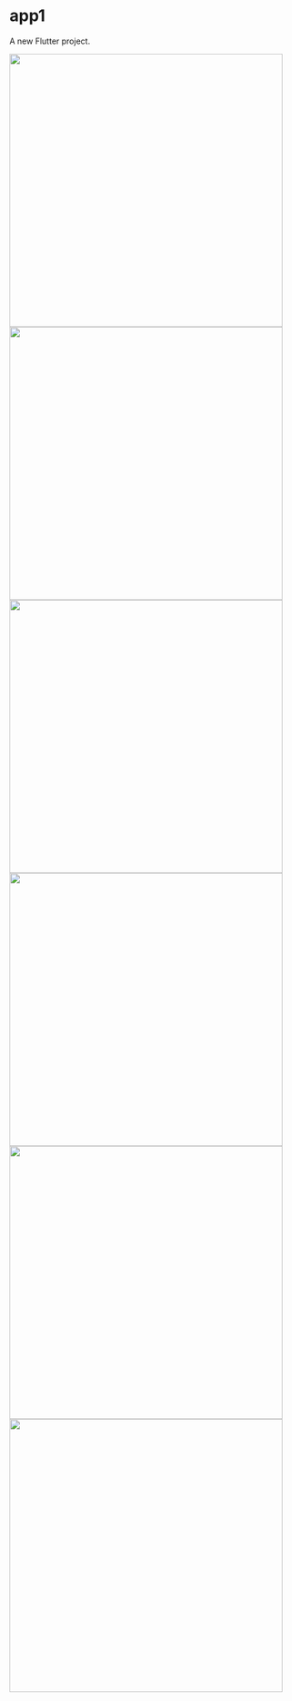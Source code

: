 # app1

A new Flutter project.

<img src="screenshots/login.jpg" width="480"/>
<img src="screenshots/home.jpg" width="480"/>
<img src="screenshots/drawer.jpg" width="480"/>
<img src="screenshots/gallery.jpg" width="480"/>
<img src="screenshots/list.jpg" width="480"/>
<img src="screenshots/profile.jpg" width="480"/>
